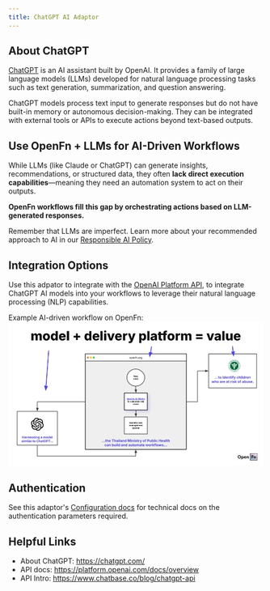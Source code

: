 ```yaml
---
title: ChatGPT AI Adaptor
---
```


## About ChatGPT

[ChatGPT](https://chatgpt.com/) is an AI assistant built by OpenAI. It provides
a family of large language models (LLMs) developed for natural language
processing tasks such as text generation, summarization, and question answering.

ChatGPT models process text input to generate responses but do not have built-in
memory or autonomous decision-making. They can be integrated with external tools
or APIs to execute actions beyond text-based outputs.

## Use OpenFn + LLMs for AI-Driven Workflows

While LLMs (like Claude or ChatGPT) can generate insights, recommendations, or
structured data, they often **lack direct execution capabilities**—meaning they
need an automation system to act on their outputs.

**OpenFn workflows fill this gap by orchestrating actions based on LLM-generated
responses.**

Remember that LLMs are imperfect. Learn more about your recommended approach to
AI in our [Responsible AI Policy](https://www.openfn.org/ai).

## Integration Options

Use this adpator to integrate with the
[OpenAI Platform API](https://platform.openai.com/docs/overview), to integrate
ChatGPT AI models into your workflows to leverage their natural language
processing (NLP) capabilities.

Example AI-driven workflow on OpenFn:
![ai-driven-workflow](/img/ai-workflow-example.webp)

## Authentication

See this adaptor's
[Configuration docs](/adaptors/packages/chatgpt-configuration-schema) for
technical docs on the authentication parameters required.

## Helpful Links

- About ChatGPT: https://chatgpt.com/
- API docs: https://platform.openai.com/docs/overview
- API Intro: https://www.chatbase.co/blog/chatgpt-api
